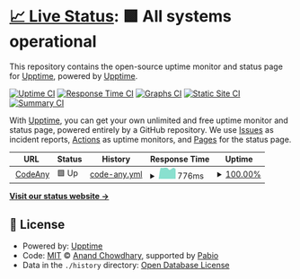 # [📈 Live Status](https://status.codeany.org): <!--live status--> **🟩 All systems operational**

This repository contains the open-source uptime monitor and status page for [Upptime](https://upptime.js.org), powered by [Upptime](https://github.com/upptime/upptime).

[![Uptime CI](https://github.com/computerbox124/status/workflows/Uptime%20CI/badge.svg)](https://github.com/computerbox124/status/actions?query=workflow%3A%22Uptime+CI%22)
[![Response Time CI](https://github.com/computerbox124/status/workflows/Response%20Time%20CI/badge.svg)](https://github.com/computerbox124/status/actions?query=workflow%3A%22Response+Time+CI%22)
[![Graphs CI](https://github.com/computerbox124/status/workflows/Graphs%20CI/badge.svg)](https://github.com/computerbox124/status/actions?query=workflow%3A%22Graphs+CI%22)
[![Static Site CI](https://github.com/computerbox124/status/workflows/Static%20Site%20CI/badge.svg)](https://github.com/computerbox124/status/actions?query=workflow%3A%22Static+Site+CI%22)
[![Summary CI](https://github.com/computerbox124/status/workflows/Summary%20CI/badge.svg)](https://github.com/computerbox124/status/actions?query=workflow%3A%22Summary+CI%22)

With [Upptime](https://upptime.js.org), you can get your own unlimited and free uptime monitor and status page, powered entirely by a GitHub repository. We use [Issues](https://github.com/upptime/upptime/issues) as incident reports, [Actions](https://github.com/computerbox124/status/actions) as uptime monitors, and [Pages](https://status.codeany.org) for the status page.

<!--start: status pages-->
<!-- This summary is generated by Upptime (https://github.com/upptime/upptime) -->
<!-- Do not edit this manually, your changes will be overwritten -->
<!-- prettier-ignore -->
| URL | Status | History | Response Time | Uptime |
| --- | ------ | ------- | ------------- | ------ |
| <img alt="" src="https://icons.duckduckgo.com/ip3/codeany.org.ico" height="13"> [CodeAny](https://codeany.org) | 🟩 Up | [code-any.yml](https://github.com/CodeAny-inc/status/commits/HEAD/history/code-any.yml) | <details><summary><img alt="Response time graph" src="./graphs/code-any/response-time-week.png" height="20"> 776ms</summary><br><a href="https://status.codeany.org/history/code-any"><img alt="Response time 816" src="https://img.shields.io/endpoint?url=https%3A%2F%2Fraw.githubusercontent.com%2FCodeAny-inc%2Fstatus%2FHEAD%2Fapi%2Fcode-any%2Fresponse-time.json"></a><br><a href="https://status.codeany.org/history/code-any"><img alt="24-hour response time 527" src="https://img.shields.io/endpoint?url=https%3A%2F%2Fraw.githubusercontent.com%2FCodeAny-inc%2Fstatus%2FHEAD%2Fapi%2Fcode-any%2Fresponse-time-day.json"></a><br><a href="https://status.codeany.org/history/code-any"><img alt="7-day response time 776" src="https://img.shields.io/endpoint?url=https%3A%2F%2Fraw.githubusercontent.com%2FCodeAny-inc%2Fstatus%2FHEAD%2Fapi%2Fcode-any%2Fresponse-time-week.json"></a><br><a href="https://status.codeany.org/history/code-any"><img alt="30-day response time 763" src="https://img.shields.io/endpoint?url=https%3A%2F%2Fraw.githubusercontent.com%2FCodeAny-inc%2Fstatus%2FHEAD%2Fapi%2Fcode-any%2Fresponse-time-month.json"></a><br><a href="https://status.codeany.org/history/code-any"><img alt="1-year response time 816" src="https://img.shields.io/endpoint?url=https%3A%2F%2Fraw.githubusercontent.com%2FCodeAny-inc%2Fstatus%2FHEAD%2Fapi%2Fcode-any%2Fresponse-time-year.json"></a></details> | <details><summary><a href="https://status.codeany.org/history/code-any">100.00%</a></summary><a href="https://status.codeany.org/history/code-any"><img alt="All-time uptime 99.82%" src="https://img.shields.io/endpoint?url=https%3A%2F%2Fraw.githubusercontent.com%2FCodeAny-inc%2Fstatus%2FHEAD%2Fapi%2Fcode-any%2Fuptime.json"></a><br><a href="https://status.codeany.org/history/code-any"><img alt="24-hour uptime 100.00%" src="https://img.shields.io/endpoint?url=https%3A%2F%2Fraw.githubusercontent.com%2FCodeAny-inc%2Fstatus%2FHEAD%2Fapi%2Fcode-any%2Fuptime-day.json"></a><br><a href="https://status.codeany.org/history/code-any"><img alt="7-day uptime 100.00%" src="https://img.shields.io/endpoint?url=https%3A%2F%2Fraw.githubusercontent.com%2FCodeAny-inc%2Fstatus%2FHEAD%2Fapi%2Fcode-any%2Fuptime-week.json"></a><br><a href="https://status.codeany.org/history/code-any"><img alt="30-day uptime 100.00%" src="https://img.shields.io/endpoint?url=https%3A%2F%2Fraw.githubusercontent.com%2FCodeAny-inc%2Fstatus%2FHEAD%2Fapi%2Fcode-any%2Fuptime-month.json"></a><br><a href="https://status.codeany.org/history/code-any"><img alt="1-year uptime 99.82%" src="https://img.shields.io/endpoint?url=https%3A%2F%2Fraw.githubusercontent.com%2FCodeAny-inc%2Fstatus%2FHEAD%2Fapi%2Fcode-any%2Fuptime-year.json"></a></details>

<!--end: status pages-->

[**Visit our status website →**](https://status.codeany.org)

## 📄 License

- Powered by: [Upptime](https://github.com/upptime/upptime)
- Code: [MIT](./LICENSE) © [Anand Chowdhary](https://anandchowdhary.com), supported by [Pabio](https://pabio.com)
- Data in the `./history` directory: [Open Database License](https://opendatacommons.org/licenses/odbl/1-0/)
